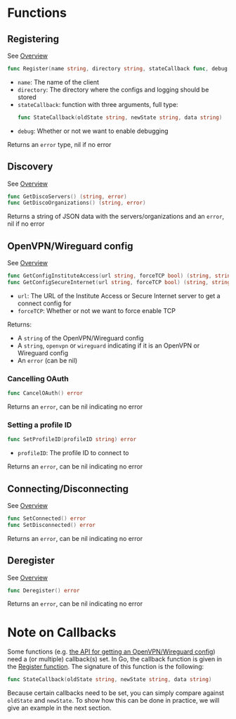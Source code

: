 # Functions
## Registering
See [Overview](../overview/registering.html)
```go
func Register(name string, directory string, stateCallback func, debug bool) error
```
- `name`: The name of the client
- `directory`: The directory where the configs and logging should be stored
- `stateCallback`: function with three arguments, full type:
  ```go
  func StateCallback(oldState string, newState string, data string)
  ```
- `debug`: Whether or not we want to enable debugging

Returns an `error` type, nil if no error

## Discovery
See [Overview](../overview/discovery.html)
```go
func GetDiscoServers() (string, error)
func GetDiscoOrganizations() (string, error)
```

Returns a string of JSON data with the servers/organizations and an `error`, nil if no error

## OpenVPN/Wireguard config
See [Overview](../overview/getconfig.html)
```go
func GetConfigInstituteAccess(url string, forceTCP bool) (string, string, error)
func GetConfigSecureInternet(url string, forceTCP bool) (string, string, error)
```
- `url`: The URL of the Institute Access or Secure Internet server to get a connect config for
- `forceTCP`: Whether or not we want to force enable TCP

Returns:
- A `string` of the OpenVPN/Wireguard config
- A `string`, `openvpn` or `wireguard` indicating if it is an OpenVPN or Wireguard config
- An `error` (can be nil)

### Cancelling OAuth
```go
func CancelOAuth() error
```
Returns an `error`, can be nil indicating no error

### Setting a profile ID
```go
func SetProfileID(profileID string) error
```
- `profileID`: The profile ID to connect to

Returns an `error`, can be nil indicating no error

## Connecting/Disconnecting
See [Overview](../overview/connecting.html)
```go
func SetConnected() error
func SetDisconnected() error
```

Returns an `error`, can be nil indicating no error

## Deregister
See [Overview](../overview/deregistering.html)
```go
func Deregister() error
```

Returns an `error`, can be nil indicating no error

# Note on Callbacks
Some functions (e.g. [the API for getting an OpenVPN/Wireguard config](http://localhost:3000/api/overview/getconfig.html)) need a (or multiple) callback(s) set. In Go, the callback function is given in the [Register function](#registering). The signature of this function is the following:
```go
func StateCallback(oldState string, newState string, data string)
```
Because certain callbacks need to be set, you can simply compare against `oldState` and `newState`. To show how this can be done in practice, we will give an example in the next section.
